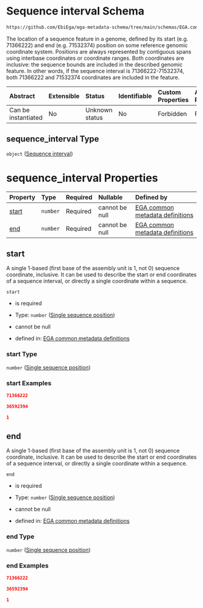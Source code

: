 # Sequence interval Schema

```txt
https://github.com/EbiEga/ega-metadata-schema/tree/main/schemas/EGA.common-definitions.json#/definitions/sequence_coordinates/properties/sequence_interval
```

The location of a sequence feature in a genome, defined by its start (e.g. 71366222) and end (e.g. 71532374) position on some reference genomic coordinate system. Positions are always represented by contiguous spans using interbase coordinates or coordinate ranges. Both coordinates are inclusive: the sequence bounds are included in the described genomic feature. In other words, if the sequence interval is 71366222-71532374, both 71366222 and 71532374 coordinates are included in the feature.

| Abstract            | Extensible | Status         | Identifiable | Custom Properties | Additional Properties | Access Restrictions | Defined In                                                                                           |
| :------------------ | :--------- | :------------- | :----------- | :---------------- | :-------------------- | :------------------ | :--------------------------------------------------------------------------------------------------- |
| Can be instantiated | No         | Unknown status | No           | Forbidden         | Forbidden             | none                | [EGA.common-definitions.json\*](../../../schemas/EGA.common-definitions.json "open original schema") |

## sequence\_interval Type

`object` ([Sequence interval](ega-12-definitions-sequence-coordinates-properties-sequence-interval.md))

# sequence\_interval Properties

| Property        | Type     | Required | Nullable       | Defined by                                                                                                                                                                                                                                                      |
| :-------------- | :------- | :------- | :------------- | :-------------------------------------------------------------------------------------------------------------------------------------------------------------------------------------------------------------------------------------------------------------- |
| [start](#start) | `number` | Required | cannot be null | [EGA common metadata definitions](ega-12-definitions-single-sequence-position.md "https://github.com/EbiEga/ega-metadata-schema/tree/main/schemas/EGA.common-definitions.json#/definitions/sequence_coordinates/properties/sequence_interval/properties/start") |
| [end](#end)     | `number` | Required | cannot be null | [EGA common metadata definitions](ega-12-definitions-single-sequence-position.md "https://github.com/EbiEga/ega-metadata-schema/tree/main/schemas/EGA.common-definitions.json#/definitions/sequence_coordinates/properties/sequence_interval/properties/end")   |

## start

A single 1-based (first base of the assembly unit is 1, not 0) sequence coordinate, inclusive. It can be used to describe the start or end coordinates of a sequence interval, or directly a single coordinate within a sequence.

`start`

*   is required

*   Type: `number` ([Single sequence position](ega-12-definitions-single-sequence-position.md))

*   cannot be null

*   defined in: [EGA common metadata definitions](ega-12-definitions-single-sequence-position.md "https://github.com/EbiEga/ega-metadata-schema/tree/main/schemas/EGA.common-definitions.json#/definitions/sequence_coordinates/properties/sequence_interval/properties/start")

### start Type

`number` ([Single sequence position](ega-12-definitions-single-sequence-position.md))

### start Examples

```json
71366222
```

```json
36592394
```

```json
1
```

## end

A single 1-based (first base of the assembly unit is 1, not 0) sequence coordinate, inclusive. It can be used to describe the start or end coordinates of a sequence interval, or directly a single coordinate within a sequence.

`end`

*   is required

*   Type: `number` ([Single sequence position](ega-12-definitions-single-sequence-position.md))

*   cannot be null

*   defined in: [EGA common metadata definitions](ega-12-definitions-single-sequence-position.md "https://github.com/EbiEga/ega-metadata-schema/tree/main/schemas/EGA.common-definitions.json#/definitions/sequence_coordinates/properties/sequence_interval/properties/end")

### end Type

`number` ([Single sequence position](ega-12-definitions-single-sequence-position.md))

### end Examples

```json
71366222
```

```json
36592394
```

```json
1
```
